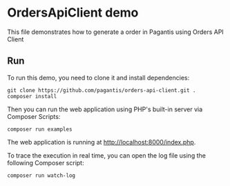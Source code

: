 # OrdersApiClient demo

This file demonstrates how to generate a order in Pagantis using Orders API Client

## Run

To run this demo, you need to clone it and install dependencies:

```
git clone https://github.com/pagantis/orders-api-client.git .
composer install
```

Then you can run the web application using PHP's built-in server via Composer Scripts:

```
composer run examples
```

The web application is running at [http://localhost:8000/index.php](http://localhost:8000/index.php).

To trace the execution in real time, you can open the log file using the following Composer script: 
```
composer run watch-log
``` 
